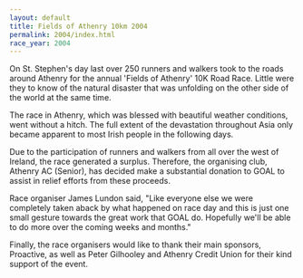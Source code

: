 ```yaml
---
layout: default
title: Fields of Athenry 10km 2004
permalink: 2004/index.html
race_year: 2004
---
```

On St. Stephen's day last over 250 runners and walkers took to the roads around Athenry for the annual 'Fields of Athenry' 10K Road Race.  Little were they to know of the natural disaster that was unfolding on the other side of the world at the same time. 

The race in Athenry, which was blessed with beautiful weather conditions, went without a hitch.  The full extent of the devastation throughout Asia only became apparent to most Irish people in the following days. 

Due to the participation of runners and walkers from all over the west of Ireland, the race generated a surplus.  Therefore, the organising club, Athenry AC (Senior), has decided make a substantial donation to GOAL to assist in relief efforts from these proceeds. 

Race organiser James Lundon said, "Like everyone else we were completely taken aback by what happened on race day and this is just one small gesture towards the great work that GOAL do. Hopefully we'll be able to do more over the coming weeks and months."

Finally, the race organisers would like to thank their main sponsors, Proactive, as well as Peter Gilhooley and Athenry Credit Union for their kind support of the event. 
